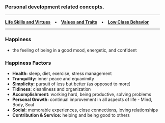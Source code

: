 ### Personal development related concepts.

*****
**[Life Skills and Virtues](/life-skills-and-virtues.md) • [Values and Traits](/values-and-traits.md) • [Low Class Behavior](/low-class-behavior.md)**

*****

### Happiness
- the feeling of being in a good mood, energetic, and confident


### Happiness Factors
- **Health:** sleep, diet, exercise, stress management
- **Tranquility:** inner peace and equanimity
- **Simplicity:** pursuit of less but better (as opposed to more)
- **Tidiness:** cleanliness and organization
- **Accomplishment:** working hard, being productive, solving problems
- **Personal Growth:** continual improvement in all aspects of life - Mind, Body, Soul
- **Social:** memorable experiences, close connections, loving relationships
- **Contribution & Service:** helping and being good to others
